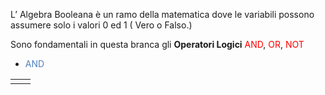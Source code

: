 L’ Algebra  Booleana è un ramo della matematica dove le variabili possono assumere solo i valori 0 ed 1 ( Vero o Falso.)

Sono fondamentali in questa branca gli **Operatori Logici** <font color="#ff0000">AND</font>, <font color="#ff0000">OR</font>, <font color="#ff0000">NOT</font>

- <font color="#4f81bd">AND</font>


|     |     |
| --- | --- |
|     |     |
